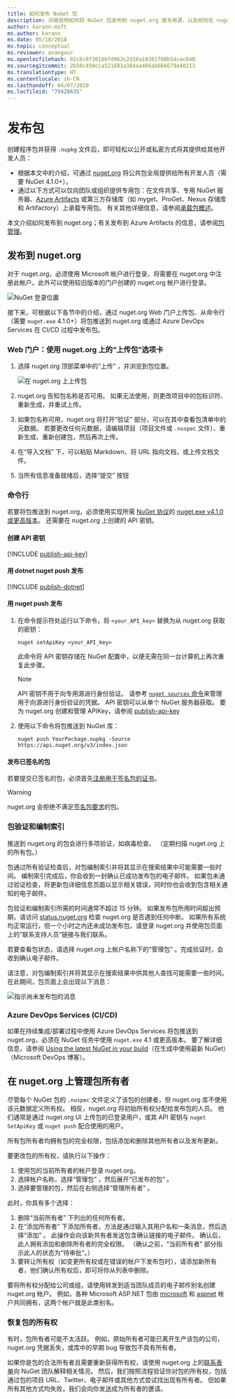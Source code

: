 ```yaml
---
title: 如何发布 NuGet 包
description: 详细说明如何将 NuGet 包发布到 nuget.org 或专用源，以及如何在 nuget.org 上管理包所有权。
author: karann-msft
ms.author: karann
ms.date: 05/18/2018
ms.topic: conceptual
ms.reviewer: anangaur
ms.openlocfilehash: 02c6c8f3018bfd063c2d16a10381f88b54cac840
ms.sourcegitcommit: 2b50c450cca521681a384aa466ab666679a40213
ms.translationtype: HT
ms.contentlocale: zh-CN
ms.lasthandoff: 04/07/2020
ms.locfileid: "79428635"
---
```

# <a name="publishing-packages"></a>发布包

创建程序包并获得 `.nupkg` 文件后，即可轻松以公开或私密方式将其提供给其他开发人员：

- 根据本文中的介绍，可通过 [nuget.org](https://www.nuget.org/packages/manage/upload) 将公共包全局提供给所有开发人员（需要 NuGet 4.1.0+）。
- 通过以下方式可以仅向团队或组织提供专用包：在文件共享、专用 NuGet 服务器、[Azure Artifacts](https://www.visualstudio.com/docs/package/nuget/publish) 或第三方存储库（如 myget、ProGet、Nexus 存储库和 Artifactory）上承载专用包。 有关其他详细信息，请参阅[承载包概述](../hosting-packages/overview.md)。

本文介绍如何发布到 nuget.org；有关发布到 Azure Artifacts 的信息，请参阅[包管理](https://www.visualstudio.com/docs/package/nuget/publish)。

## <a name="publish-to-nugetorg"></a>发布到 nuget.org

对于 nuget.org，必须使用 Microsoft 帐户进行登录，将需要在 nuget.org 中注册此帐户。此外可以使用较旧版本的门户创建的 nuget.org 帐户进行登录。

![NuGet 登录位置](media/publish_NuGetSignIn.png)

接下来，可根据以下各节中的介绍，通过 nuget.org Web 门户上传包、从命令行（需要 `nuget.exe` 4.1.0+）将包推送到 nuget.org 或通过 Azure DevOps Services 在 CI/CD 过程中发布包。

### <a name="web-portal-use-the-upload-package-tab-on-nugetorg"></a>Web 门户：使用 nuget.org 上的“上传包”选项卡

1. 选择 nuget.org 顶部菜单中的“上传”  ，并浏览到包位置。

    ![在 nuget.org 上上传包](media/publish_UploadYourPackage.PNG)

1. nuget.org 告知包名称是否可用。 如果无法使用，则更改项目中的包标识符、重新生成，并重试上传。

1. 如果包名称可用，nuget.org 将打开“验证”  部分，可以在其中查看包清单中的元数据。 若要更改任何元数据，请编辑项目（项目文件或 `.nuspec` 文件）、重新生成、重新创建包，然后再次上传。

1. 在“导入文档”  下，可以粘贴 Markdown、将 URL 指向文档，或上传文档文件。

1. 当所有信息准备就绪后，选择“提交”  按钮

### <a name="command-line"></a>命令行

若要将包推送到 nuget.org，必须使用实现所需 [NuGet 协议](../api/nuget-protocols.md)的 [nuget.exe v4.1.0 或更高版本](https://www.nuget.org/downloads)。 还需要在 nuget.org 上创建的 API 密钥。

#### <a name="create-api-keys"></a>创建 API 密钥

[!INCLUDE [publish-api-key](../quickstart/includes/publish-api-key.md)]

#### <a name="publish-with-dotnet-nuget-push"></a>用 dotnet nuget push 发布

[!INCLUDE [publish-dotnet](../quickstart/includes/publish-dotnet.md)]

#### <a name="publish-with-nuget-push"></a>用 nuget push 发布

1. 在命令提示符处运行以下命令，将 `<your_API_key>` 替换为从 nuget.org 获取的密钥：

    ```cli
    nuget setApiKey <your_API_key>
    ```

    此命令将 API 密钥存储在 NuGet 配置中，以便无需在同一台计算机上再次重复此步骤。

    > [!NOTE]
    > API 密钥不用于向专用源进行身份验证。 请参考 [`nuget sources` 命令](../reference/cli-reference/cli-ref-sources.md)来管理用于向源进行身份验证的凭据。
    > API 密钥可以从单个 NuGet 服务器获取。 要为 nuget.org 创建和管理 APIKey，请参阅 [publish-api-key](../quickstart/includes/publish-api-key.md)

1. 使用以下命令将包推送到 NuGet 库：

    ```cli
    nuget push YourPackage.nupkg -Source https://api.nuget.org/v3/index.json
    ```

#### <a name="publish-signed-packages"></a>发布已签名的包

若要提交已签名的包，必须首先[注册用于签名包的证书](../create-packages/Sign-a-Package.md#register-the-certificate-on-nugetorg)。 

> [!Warning]
> nuget.org 会拒绝不满足[签名包要求](../reference/Signed-Packages-Reference.md#signature-requirements-on-nugetorg)的包。

### <a name="package-validation-and-indexing"></a>包验证和编制索引

推送到 nuget.org 的包会进行多项验证，如病毒检查。 （定期扫描 nuget.org 上的所有包。）

包通过所有验证检查后，对包编制索引并将其显示在搜索结果中可能需要一些时间。 编制索引完成后，你会收到一封确认已成功发布包的电子邮件。 如果包未通过验证检查，将更新包详细信息页面以显示相关错误，同时你也会收到包含相关通知的电子邮件。

包验证和编制索引所需的时间通常不超过 15 分钟。 如果发布包所用时间超出预期，请访问 [status.nuget.org](https://status.nuget.org/) 检查 nuget.org 是否遇到任何中断。 如果所有系统均正常运行，但一个小时之内还未成功发布包，请登录 nuget.org 并使用包页面上的“联系支持人员”链接与我们联系。

若要查看包状态，请选择 nuget.org 上帐户名称下的“管理包”  。完成验证时，会收到确认电子邮件。

请注意，对包编制索引并将其显示在搜索结果中供其他人查找可能需要一些时间。在此期间，包页面上会出现以下消息：

![指示尚未发布包的消息](media/publish_NotYetIndexed.png)

### <a name="azure-devops-services-cicd"></a>Azure DevOps Services (CI/CD)

如果在持续集成/部署过程中使用 Azure DevOps Services 将包推送到 nuget.org，必须在 NuGet 任务中使用 `nuget.exe` 4.1 或更高版本。 要了解详细信息，请参阅 [Using the latest NuGet in your build](https://blogs.msdn.microsoft.com/devops/2017/09/29/using-the-latest-nuget-in-your-build/)（在生成中使用最新 NuGet）（Microsoft DevOps 博客）。

## <a name="managing-package-owners-on-nugetorg"></a>在 nuget.org 上管理包所有者

尽管每个 NuGet 包的 `.nuspec` 文件定义了该包的创建者，但 nuget.org 库不使用该元数据定义所有权。 相反，nuget.org 将初始所有权分配给发布包的人员。 他们通常是通过 nuget.org UI 上传包的已登录用户，或其 API 密钥与 `nuget SetApiKey` 或 `nuget push` 配合使用的用户。

所有包所有者均拥有包的完全权限，包括添加和删除其他所有者以及发布更新。

要更改包的所有权，请执行以下操作：

1. 使用包的当前所有者的帐户登录 nuget.org。
1. 选择帐户名称，选择“管理包”  ，然后展开“已发布的包”  。
1. 选择要管理的包，然后在右侧选择“管理所有者”  。

此时，你具有多个选择：

1. 删除“当前所有者”  下列出的任何所有者。
1. 在“添加所有者”  下添加所有者，方法是通过输入其用户名和一条消息，然后选择“添加”  。 此操作会向该新共有者发送包含确认链接的电子邮件。 确认后，此人拥有添加和删除所有者的完全权限。 （确认之前，“当前所有者”  部分指示此人的状态为“待审批”。）
1. 要转让所有权（如变更所有权或在错误的帐户下发布包时），请添加新所有者，他们确认所有权后，即可将你从列表中删除。

要将所有权分配给公司或组，请使用转发到适当团队成员的电子邮件别名创建 nuget.org 帐户。 例如，各种 Microsoft ASP.NET 包由 [microsoft](https://nuget.org/profiles/microsoft) 和 [aspnet](https://nuget.org/profiles/aspnet) 帐户共同拥有，这两个帐户就是此类别名。

### <a name="recovering-package-ownership"></a>恢复包的所有权

有时，包所有者可能不太活跃。 例如，原始所有者可能已离开生产该包的公司，nuget.org 凭据丢失，或库中的早期 bug 导致包不具有所有者。

如果你是包的合法所有者且需要重新获得所有权，请使用 nuget.org 上的[联系表单](https://www.nuget.org/policies/Contact)向 NuGet 团队解释相关情况。 然后，我们按照流程验证你对包的所有权，包括通过包的项目 URL、Twitter、电子邮件或其他方式尝试找出现有所有者。 但如果所有其他方式均失败，我们会向你发送成为所有者的邀请。
